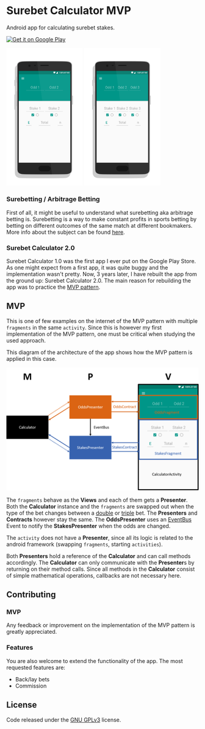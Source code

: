 # Surebet Calculator MVP
Android app for calculating surebet stakes.

<a href="https://play.google.com/store/apps/details?id=com.bargaista.surebetcalculator"><img alt="Get it on Google Play" src="https://play.google.com/intl/en_us/badges/images/apps/en-play-badge-border.png" width="300" /></a>

<img src="art/Double_bet.png" alt="Double bet" width="200"> <img src="art/Triple_bet.png" alt="Triple bet" width="200">

### Surebetting / Arbitrage Betting

First of all, it might be useful to understand what surebetting aka arbitrage betting is. 
Surebetting is a way to make constant profits in sports betting by betting on different outcomes of the same match at different bookmakers.
More info about the subject can be found [here](https://en.wikipedia.org/wiki/Arbitrage_betting).

### Surebet Calculator 2.0

Surebet Calculator 1.0 was the first app I ever put on the Google Play Store.
As one might expect from a first app, it was quite buggy and the implementation wasn't pretty.
Now, 3 years later, I have rebuilt the app from the ground up: Surebet Calculator 2.0.
The main reason for rebuilding the app was to practice the [MVP pattern](https://en.wikipedia.org/wiki/Model%E2%80%93view%E2%80%93presenter).

## MVP

This is one of few examples on the internet of the MVP pattern with multiple `fragments` in the same `activity`.
Since this is however my first implementation of the MVP pattern, one must be critical when studying the used approach.

This diagram of the architecture of the app shows how the MVP pattern is applied in this case.

<img src="art/MVP.png" alt="MVP" width="1000">

The `fragments` behave as the **Views** and each of them gets a **Presenter**.
Both the **Calculator** instance and the `fragments` are swapped out when the type of the bet changes between a [double](art/Double_bet.png) or [triple](art/Triple_bet.png) bet.
The **Presenters** and **Contracts** however stay the same.
The **OddsPresenter** uses an [EventBus](https://github.com/greenrobot/EventBus) Event to notify the **StakesPresenter** when the odds are changed.

The `activity` does not have a **Presenter**, since all its logic is related to the android framework (swapping `fragments`, starting `activities`).

Both **Presenters** hold a reference of the **Calculator** and can call methods accordingly.
The **Calculator** can only communicate with the **Presenter**s by returning on their method calls.
Since all methods in the **Calculator** consist of simple mathematical operations, callbacks are not necessary here.

## Contributing

### MVP

Any feedback or improvement on the implementation of the MVP pattern is greatly appreciated.

### Features

You are also welcome to extend the functionality of the app.
The most requested features are:
* Back/lay bets
* Commission

## License

Code released under the [GNU GPLv3](LICENSE) license.
